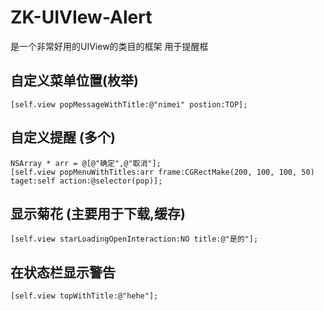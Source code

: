  # ZK-UIVIew-Alert
是一个非常好用的UIView的类目的框架 用于提醒框
## 自定义菜单位置(枚举) 
```objc
[self.view popMessageWithTitle:@"nimei" postion:TOP];
```
## 自定义提醒 (多个) 
```objc
NSArray * arr = @[@"确定",@"取消"];
[self.view popMenuWithTitles:arr frame:CGRectMake(200, 100, 100, 50) taget:self action:@selector(pop)];
```

## 显示菊花 (主要用于下载,缓存) 
```objc
[self.view starLoadingOpenInteraction:NO title:@"是的"];
```

## 在状态栏显示警告 
```objc
[self.view topWithTitle:@"hehe"];
```